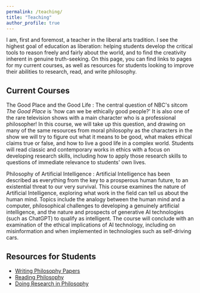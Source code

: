 ```yaml
---
permalink: /teaching/
title: "Teaching"
author_profile: true
---
```


I am, first and foremost, a teacher in the liberal arts tradition.  I see the highest goal of education as liberation: helping students develop the critical tools to reason freely and fairly about the world, and to find the creativity inherent in genuine truth-seeking.  On this page, you can find links to pages for my current courses, as well as resources for students looking to improve their abilities to research, read, and write philosophy.

## Current Courses

The Good Place and the Good Life
:   The central question of NBC's sitcom *The Good Place* is 'how can we be ethically good people?'  It is also one of the rare television shows with a main character who is a professional philosopher!  In this course, we will take up this question, and drawing on many of the same resources from moral philosophy as the characters in the show we will try to figure out what it means to be good, what makes ethical claims true or false, and how to live a good life in a complex world.  Students will read classic and contemporary works in ethics with a focus on developing research skills, including how to apply those research skills to questions of immediate relevance to students' own lives.

Philosophy of Artificial Intelligence
:   Artificial Intelligence has been described as everything from the key to a prosperous human future, to an existential threat to our very survival.  This course examines the nature of Artificial Intelligence, exploring what work in the field can tell us about the human mind.  Topics include the analogy between the human mind and a computer, philosophical challenges to developing a genuinely artificial intelligence, and the nature and prospects of generative AI technologies (such as ChatGPT) to qualify as intelligent.  The course will conclude with an examination of the ethical implications of AI technology, including on misinformation and when implemented in technologies such as self-driving cars.

## Resources for Students

* [Writing Philosophy Papers](/writing/)
* [Reading Philosophy](/reading/)
* [Doing Research in Philosophy](/researching-philosophy)

